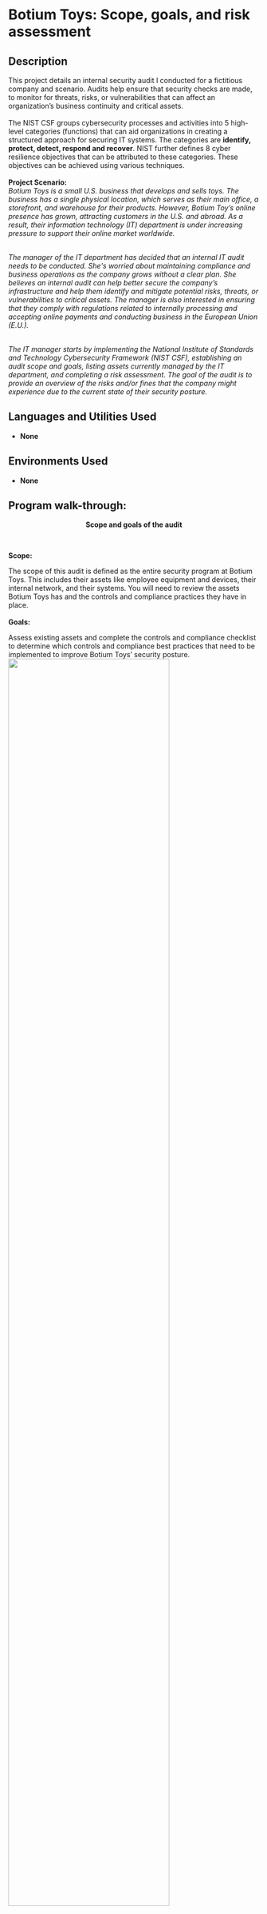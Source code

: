 <h1>Botium Toys: Scope, goals, and risk assessment </h1>


<h2>Description</h2>
This project details an internal security audit I conducted for a fictitious company and scenario. Audits help ensure that security checks are made, to monitor for threats, risks, or vulnerabilities that can affect an organization’s business continuity and critical assets. <br/><br/>
The NIST CSF groups cybersecurity processes and activities into 5 high-level categories (functions) that can aid organizations in creating a structured approach for securing IT systems. The categories are <b>identify, protect, detect, respond and recover</b>. NIST further defines 8 cyber resilience objectives that can be attributed to these categories. These objectives can be achieved using various techniques.<br/><br/>
<b>Project Scenario: </b><br/>
<i>Botium Toys is a small U.S. business that develops and sells toys. The business has a single physical location, which serves as their main office, a storefront, and warehouse for their products. However, Botium Toy’s online presence has grown, attracting customers in the U.S. and abroad. As a result, their information technology (IT) department is under increasing pressure to support their online market worldwide. <br/><br/>

The manager of the IT department has decided that an internal IT audit needs to be conducted. She's worried about maintaining compliance and business operations as the company grows without a clear plan. She believes an internal audit can help better secure the company’s infrastructure and help them identify and mitigate potential risks, threats, or vulnerabilities to critical assets. The manager is also interested in ensuring that they comply with regulations related to internally processing and accepting online payments and conducting business in the European Union (E.U.). <br/><br/>

The IT manager starts by implementing the National Institute of Standards and Technology Cybersecurity Framework (NIST CSF), establishing an audit scope and goals, listing assets currently managed by the IT department, and completing a risk assessment. The goal of the audit is to provide an overview of the risks and/or fines that the company might experience due to the current state of their security posture.</i><br />


<h2>Languages and Utilities Used</h2>

- <b>None</b> 

<h2>Environments Used </h2>

- <b>None</b>

<h2>Program walk-through:</h2>

<p align="center">
  <b>Scope and goals of the audit</b></p>  <br/>
  
<b>Scope: </b><br/>

The scope of this audit is defined as the entire security program at Botium Toys. This includes their assets like employee equipment and devices, their internal network, and their systems. You will need to review the assets Botium Toys has and the controls and compliance practices they have in place.
<br /><br/>
<b>Goals: </b><br/>

Assess existing assets and complete the controls and compliance checklist to determine which controls and compliance best practices that need to be implemented to  improve Botium Toys’ security posture.
<br />
<img src="http://i.imghippo.com/files/JUl8767ro.png" height="80%" width="80%" alt=""/>
<br />


<!--<p align="center">--!><b>1. Understand the Context, IT Systems Criticality and Risk Factors (Identify)</b>  <br/></p>
I first needed to understand the context, IT systems, and risk levels of the business. <br/><br/>
<b>Risk description</b><br/>
Currently, assets are being managed inadequately. Additionally, Botium Toys does not have all of the proper controls in place and may not be fully compliant with U.S. and international regulations and standards.  <br/>
<br/>
<b>Control best practices</b><br/>
The first of the five functions of the NIST CSF is Identify. Botium Toys will need to dedicate resources to identify assets so they can appropriately manage them. Additionally, they will need to classify existing assets and determine the impact of the loss of existing assets, including systems, on business continuity.<br/><br/>
<b>Risk score</b><br/>
On a scale of 1 to 10, the risk score is 8, which is fairly high. This is due to a lack of controls and adherence to compliance best practices.<br/>
by completing a controls and compliance checklist found in my files.

<br />
<br />
<p align="center">
  <b>Assessment Summary</b></p>  <br/>

The potential impact from the loss of an asset is rated as medium, because the IT department does not know which assets would be at risk. The risk to assets or fines from governing bodies is high because Botium Toys does not have all of the necessary controls in place and is not fully adhering to best practices related to compliance regulations that keep critical data private/secure. Review the following bullet points for specific details:<br/><br/>
- Currently, all Botium Toys employees have access to internally stored data and may be able to access cardholder data and customers’ PII/SPII.<br/>
- Encryption is not currently used to ensure confidentiality of customers’ credit card information that is accepted, processed, transmitted, and stored locally in the company’s internal database. <br/>
- Access controls pertaining to least privilege and separation of duties have not been implemented.<br/>
- The IT department has ensured availability and integrated controls to ensure data integrity.<br/>
- The IT department has a firewall that blocks traffic based on an appropriately defined set of security rules.<br/>
- Antivirus software is installed and monitored regularly by the IT department. <br/>
- The IT department has not installed an intrusion detection system (IDS).<br/>
- There are no disaster recovery plans currently in place, and the company does not have backups of critical data.<br/> 
- The IT department has established a plan to notify E.U. customers within 72 hours if there is a security breach. Additionally, privacy policies, procedures, and processes have been developed and are enforced among IT department members/other employees, to properly document and maintain data.<br/>
- Although a password policy exists, its requirements are nominal and not in line with current minimum password complexity requirements (e.g., at least eight characters, a combination of letters and at least one number; special characters). <br/>
- There is no centralized password management system that enforces the password policy’s minimum requirements, which sometimes affects productivity when employees/vendors submit a ticket to the IT department to recover or reset a password.<br/>
- While legacy systems are monitored and maintained, there is no regular schedule in place for these tasks and intervention methods are unclear.<br/>
- The store’s physical location, which includes Botium Toys’ main offices, store front, and warehouse of products, has sufficient locks, up-to-date closed-circuit television (CCTV) surveillance, as well as functioning fire detection and prevention systems.
<!--
 ```diff
- text in red
+ text in green
! text in orange
# text in gray
@@ text in purple (and bold)@@
```
--!>

